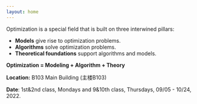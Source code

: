 ```yaml
---
layout: home
---
```

Optimization is a special field that is built on three interwined pillars:

  - **Models** give rise to optimization problems.
  - **Algorithms** solve optimization problems.
  - **Theoretical foundations** support algorithms and models.



**Optimization = Modeling + Algorithm + Theory**



**Location:** B103 Main Building (主楼B103)

**Date**: 1st&2nd class, Mondays and 9&10th class, Thursdays, 09/05 - 10/24, 2022. 

